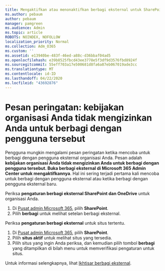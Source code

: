 ```yaml
---
title: Mengaktifkan atau menonaktifkan berbagi eksternal untuk SharePoint
ms.author: pebaum
author: pebaum
manager: pamgreen
ms.audience: Admin
ms.topic: article
ROBOTS: NOINDEX, NOFOLLOW
localization_priority: Normal
ms.collection: Adm_O365
ms.custom: ''
ms.assetid: e13940be-483f-46ed-a88c-d36bbaf04ad5
ms.openlocfilehash: e39b8525fbcd43ee3778e5f3df9d3576fbd8924f
ms.sourcegitcommit: 55eff703a17e500681d8fa6a87eb067019ade3cc
ms.translationtype: MT
ms.contentlocale: id-ID
ms.lasthandoff: 04/22/2020
ms.locfileid: "43692876"
---
```

# <a name="warning-message-your-organizations-policies-dont-allow-you-to-share-with-these-users"></a>Pesan peringatan: kebijakan organisasi Anda tidak mengizinkan Anda untuk berbagi dengan pengguna tersebut

Pengguna mungkin mengalami pesan peringatan ketika mencoba untuk berbagi dengan pengguna eksternal organisasi Anda. Pesan adalah **kebijakan organisasi Anda tidak mengizinkan Anda untuk berbagi dengan pengguna tersebut. Buka berbagi eksternal di Microsoft 365 Admin Center untuk mengaktifkannya**. Hal ini sering terjadi pertama kali mencoba untuk berbagi dengan pengguna eksternal atau ketika berbagi dengan pengguna eksternal baru.

Periksa **pengaturan berbagi eksternal SharePoint dan OneDrive** untuk organisasi Anda.

1. Di [Pusat admin Microsoft 365](https://admin.microsoft.com/AdminPortal/Home#/homepage">https://admin.microsoft.com/), pilih **SharePoint**.
3. Pilih **berbagi** untuk melihat setelan berbagi eksternal.

Periksa **pengaturan berbagi eksternal** untuk situs tertentu.

1. Di [Pusat admin Microsoft 365](https://admin.microsoft.com/AdminPortal/Home#/homepage">https://admin.microsoft.com/), pilih **SharePoint**.
2. Pilih **situs aktif** untuk melihat situs yang tersedia.
3. Pilih situs yang ingin Anda periksa, dan kemudian pilih tombol **berbagi** yang ditampilkan di bilah menu untuk memverifikasi pengaturan untuk situs.

Untuk informasi selengkapnya, lihat [Ikhtisar berbagi eksternal](https://docs.microsoft.com/sharepoint/external-sharing-overview).